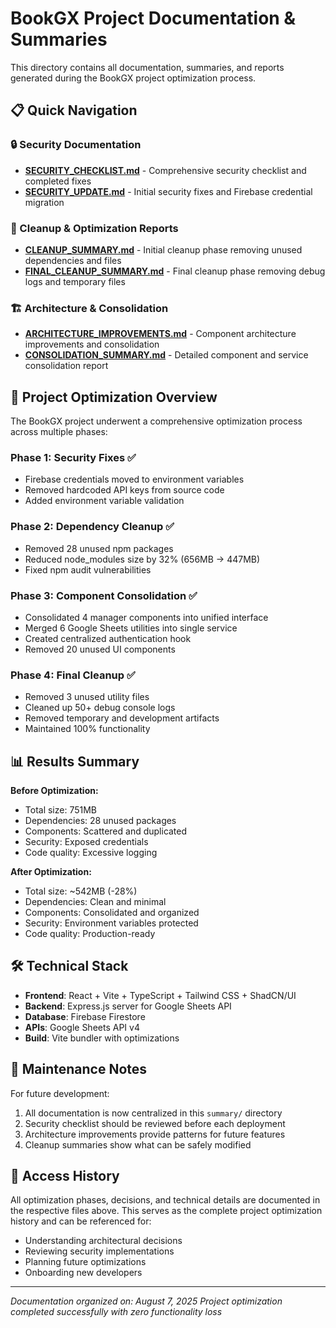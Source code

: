 # BookGX Project Documentation & Summaries

This directory contains all documentation, summaries, and reports generated during the BookGX project optimization process.

## 📋 Quick Navigation

### 🔒 Security Documentation
- **[SECURITY_CHECKLIST.md](./SECURITY_CHECKLIST.md)** - Comprehensive security checklist and completed fixes
- **[SECURITY_UPDATE.md](./SECURITY_UPDATE.md)** - Initial security fixes and Firebase credential migration

### 🧹 Cleanup & Optimization Reports
- **[CLEANUP_SUMMARY.md](./CLEANUP_SUMMARY.md)** - Initial cleanup phase removing unused dependencies and files
- **[FINAL_CLEANUP_SUMMARY.md](./FINAL_CLEANUP_SUMMARY.md)** - Final cleanup phase removing debug logs and temporary files

### 🏗️ Architecture & Consolidation
- **[ARCHITECTURE_IMPROVEMENTS.md](./ARCHITECTURE_IMPROVEMENTS.md)** - Component architecture improvements and consolidation
- **[CONSOLIDATION_SUMMARY.md](./CONSOLIDATION_SUMMARY.md)** - Detailed component and service consolidation report

## 🎯 Project Optimization Overview

The BookGX project underwent a comprehensive optimization process across multiple phases:

### Phase 1: Security Fixes ✅
- Firebase credentials moved to environment variables
- Removed hardcoded API keys from source code
- Added environment variable validation

### Phase 2: Dependency Cleanup ✅
- Removed 28 unused npm packages
- Reduced node_modules size by 32% (656MB → 447MB)
- Fixed npm audit vulnerabilities

### Phase 3: Component Consolidation ✅
- Consolidated 4 manager components into unified interface
- Merged 6 Google Sheets utilities into single service
- Created centralized authentication hook
- Removed 20 unused UI components

### Phase 4: Final Cleanup ✅
- Removed 3 unused utility files
- Cleaned up 50+ debug console logs
- Removed temporary and development artifacts
- Maintained 100% functionality

## 📊 Results Summary

**Before Optimization:**
- Total size: 751MB
- Dependencies: 28 unused packages
- Components: Scattered and duplicated
- Security: Exposed credentials
- Code quality: Excessive logging

**After Optimization:**
- Total size: ~542MB (-28%)
- Dependencies: Clean and minimal
- Components: Consolidated and organized
- Security: Environment variables protected
- Code quality: Production-ready

## 🛠️ Technical Stack

- **Frontend**: React + Vite + TypeScript + Tailwind CSS + ShadCN/UI
- **Backend**: Express.js server for Google Sheets API
- **Database**: Firebase Firestore
- **APIs**: Google Sheets API v4
- **Build**: Vite bundler with optimizations

## 📝 Maintenance Notes

For future development:
1. All documentation is now centralized in this `summary/` directory
2. Security checklist should be reviewed before each deployment
3. Architecture improvements provide patterns for future features
4. Cleanup summaries show what can be safely modified

## 🔄 Access History

All optimization phases, decisions, and technical details are documented in the respective files above. This serves as the complete project optimization history and can be referenced for:

- Understanding architectural decisions
- Reviewing security implementations
- Planning future optimizations
- Onboarding new developers

---
*Documentation organized on: August 7, 2025*
*Project optimization completed successfully with zero functionality loss*
